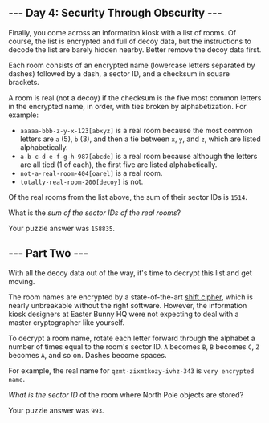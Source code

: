 <article class="day-desc"><h2>--- Day 4: Security Through Obscurity ---</h2><p>Finally, you come across an information kiosk with a list of rooms.  Of course, the list is encrypted and full of decoy data, but the instructions to decode the list are barely hidden nearby.  Better remove the decoy data first.</p>
<p>Each room consists of an encrypted name (lowercase letters separated by dashes) followed by a dash, a sector ID, and a checksum in square brackets.</p>
<p>A room is real (not a decoy) if the checksum is the five most common letters in the encrypted name, in order, with ties broken by alphabetization.  For example:</p>
<ul>
<li><code>aaaaa-bbb-z-y-x-123[abxyz]</code> is a real room because the most common letters are <code>a</code> (5), <code>b</code> (3), and then a tie between <code>x</code>, <code>y</code>, and <code>z</code>, which are listed alphabetically.</li>
<li><code>a-b-c-d-e-f-g-h-987[abcde]</code> is a real room because although the letters are all tied (1 of each), the first five are listed alphabetically.</li>
<li><code>not-a-real-room-404[oarel]</code> is a real room.</li>
<li><code>totally-real-room-200[decoy]</code> is not.</li>
</ul>
<p>Of the real rooms from the list above, the sum of their sector IDs is <code>1514</code>.</p>
<p>What is the <em>sum of the sector IDs of the real rooms</em>?</p>
</article>
<p>Your puzzle answer was <code>158835</code>.</p>
<article class="day-desc"><h2 id="part2">--- Part Two ---</h2><p>With all the decoy data out of the way, it's time to decrypt this list and get moving.</p>
<p>The room names are encrypted by a state-of-the-art <a href="https://en.wikipedia.org/wiki/Caesar_cipher">shift cipher</a>, which is nearly unbreakable without <span title="...or, like, half of a napkin.">the right software</span>. However, the information kiosk designers at Easter Bunny HQ were not expecting to deal with a master cryptographer like yourself.</p>
<p>To decrypt a room name, rotate each letter forward through the alphabet a number of times equal to the room's sector ID.  <code>A</code> becomes <code>B</code>, <code>B</code> becomes <code>C</code>, <code>Z</code> becomes <code>A</code>, and so on. Dashes become spaces.</p>
<p>For example, the real name for <code>qzmt-zixmtkozy-ivhz-343</code> is <code>very encrypted name</code>.</p>
<p><em>What is the sector ID</em> of the room where North Pole objects are stored?</p>
</article>
<p>Your puzzle answer was <code>993</code>.</p>